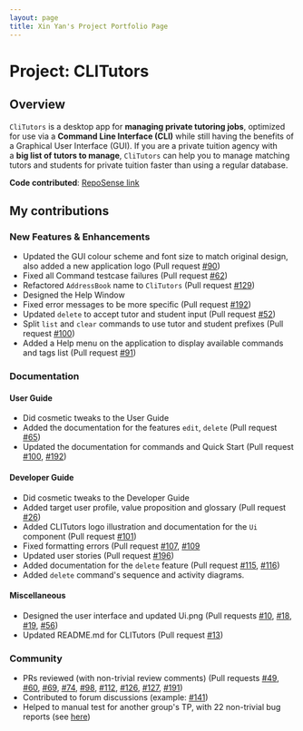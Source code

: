 ```yaml
---
layout: page
title: Xin Yan's Project Portfolio Page
---
```


# **Project: CLITutors**

## **Overview**

`CliTutors` is a desktop app for **managing private tutoring jobs**, optimized for use via a **Command Line Interface (CLI)** while still having the benefits of a Graphical User Interface (GUI). If you are a private tuition agency with a **big list of tutors to manage**, `CliTutors` can help you to manage matching tutors and students for private tuition faster than using a regular database.

**Code contributed**: [RepoSense link](https://tinyurl.com/99dzebsy)

## **My contributions**

### **New Features & Enhancements**

- Updated the GUI colour scheme and font size to match original design, also added a new application logo (Pull request [#90](https://github.com/AY2122S1-CS2103T-T17-2/tp/pull/90))
- Fixed all Command testcase failures (Pull request [#62](https://github.com/AY2122S1-CS2103T-T17-2/tp/pull/62))
- Refactored `AddressBook` name to `CliTutors` (Pull request [#129](https://github.com/AY2122S1-CS2103T-T17-2/tp/pull/192))
- Designed the Help Window
- Fixed error messages to be more specific (Pull request [#192](https://github.com/AY2122S1-CS2103T-T17-2/tp/pull/192))
- Updated `delete` to accept tutor and student input (Pull request [#52](https://github.com/AY2122S1-CS2103T-T17-2/tp/pull/52))
- Split `list` and `clear` commands to use tutor and student prefixes (Pull request [#100](https://github.com/AY2122S1-CS2103T-T17-2/tp/pull/100))
- Added a Help menu on the application to display available commands and tags list (Pull request [#91](https://github.com/AY2122S1-CS2103T-T17-2/tp/pull/91))

### **Documentation**

#### **User Guide**
  - Did cosmetic tweaks to the User Guide
  - Added the documentation for the features `edit`, `delete` (Pull request [#65](https://github.com/AY2122S1-CS2103T-T17-2/tp/pull/65))
  - Updated the documentation for commands and Quick Start (Pull request [#100](https://github.com/AY2122S1-CS2103T-T17-2/tp/pull/100), [#192](https://github.com/AY2122S1-CS2103T-T17-2/tp/pull/192))

#### **Developer Guide**
  - Did cosmetic tweaks to the Developer Guide
  - Added target user profile, value proposition and glossary (Pull request [#26](https://github.com/AY2122S1-CS2103T-T17-2/tp/pull/26))
  - Added CLITutors logo illustration and documentation for the `Ui` component (Pull request [#101](https://github.com/AY2122S1-CS2103T-T17-2/tp/pull/101))
  - Fixed formatting errors (Pull request [#107](https://github.com/AY2122S1-CS2103T-T17-2/tp/pull/107), [#109](https://github.com/AY2122S1-CS2103T-T17-2/tp/pull/109)
  - Updated user stories (Pull request [#196](https://github.com/AY2122S1-CS2103T-T17-2/tp/pull/196))
  - Added documentation for the `delete` feature (Pull request [#115](https://github.com/AY2122S1-CS2103T-T17-2/tp/pull/115), [#116](https://github.com/AY2122S1-CS2103T-T17-2/tp/pull/116))
  - Added `delete` command's sequence and activity diagrams.

#### **Miscellaneous**
- Designed the user interface and updated Ui.png (Pull requests [#10](https://github.com/AY2122S1-CS2103T-T17-2/tp/pull/10), [#18](https://github.com/AY2122S1-CS2103T-T17-2/tp/pull/18), [#19](https://github.com/AY2122S1-CS2103T-T17-2/tp/pull/19), [#56](https://github.com/AY2122S1-CS2103T-T17-2/tp/pull/56))
- Updated README.md for CLITutors (Pull request [#13](https://github.com/AY2122S1-CS2103T-T17-2/tp/pull/13))

### **Community**
  - PRs reviewed (with non-trivial review comments) (Pull requests [#49](https://github.com/AY2122S1-CS2103T-T17-2/tp/pull/49), [#60](https://github.com/AY2122S1-CS2103T-T17-2/tp/pull/60),  [#69](https://github.com/AY2122S1-CS2103T-T17-2/tp/pull/69), [#74](https://github.com/AY2122S1-CS2103T-T17-2/tp/pull/74),  [#98](https://github.com/AY2122S1-CS2103T-T17-2/tp/pull/98), [#112](https://github.com/AY2122S1-CS2103T-T17-2/tp/pull/112), [#126](https://github.com/AY2122S1-CS2103T-T17-2/tp/pull/126), [#127](https://github.com/AY2122S1-CS2103T-T17-2/tp/pull/127), [#191](https://github.com/AY2122S1-CS2103T-T17-2/tp/pull/191))
  - Contributed to forum discussions (example: [#141](https://github.com/nus-cs2103-AY2122S1/forum/issues/141))
  - Helped to manual test for another group's TP, with 22 non-trivial bug reports (see [here](https://github.com/Lemonsr/ped/issues))

